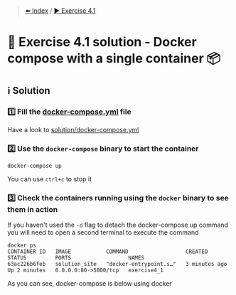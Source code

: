 > [⬅️ Index](../README.md) / [▶️ Exercise 4.1](exercise4_1.md)
# 🧩 Exercise 4.1 solution - Docker compose with a single container 📦

## ℹ️ Solution

### 1️⃣ Fill the [docker-compose.yml](files/docker-compose.yml) file

Have a look to [solution/docker-compose.yml](solution/docker-compose.yml)

### 2️⃣ Use the `docker-compose` binary to start the container

```shell
docker-compose up
```

You can use `ctrl+c` to stop it

### 3️⃣ Check the containers running using the `docker` binary to see them in action

If you haven't used the `-d` flag to detach the docker-compose up command you will need to open a second terminal to 
execute the command

```shell
docker ps
CONTAINER ID   IMAGE           COMMAND                  CREATED          STATUS         PORTS                  NAMES
63ac226b6feb   solution_site   "docker-entrypoint.s…"   3 minutes ago    Up 2 minutes   0.0.0.0:80->5000/tcp   exercise4_1
```

As you can see, docker-compose is below using docker
